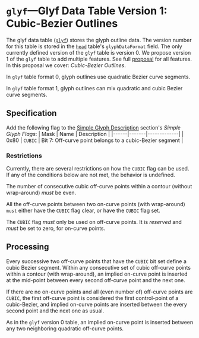 # `glyf`—Glyf Data Table Version 1: Cubic-Bezier Outlines

The glyf data table ([`glyf`](https://docs.microsoft.com/en-us/typography/opentype/spec/glyf)) stores the glyph outline data.  The version number for this table is stored in the [`head`](https://docs.microsoft.com/en-us/typography/opentype/spec/head) table's `glyphDataFormat` field.  The only currently defined version of the `glyf` table is version 0. We propose version 1 of the `glyf` table to add multiple features. See full [proposal](glyf1.md) for all features. In this proposal we cover: _Cubic-Bezier Outlines_.

In `glyf` table format 0, glyph outlines use quadratic Bezier curve segments.

In `glyf` table format 1, glyph outlines can mix quadratic and cubic Bezier curve segments.

## Specification

Add the following flag to the [Simple Glyph Description](https://learn.microsoft.com/en-us/typography/opentype/spec/glyf#simple-glyph-description) section's _Simple Glyph Flags_:
| Mask | Name  | Description |
|------|-------|-------------|
| 0x80 | `CUBIC` | Bit 7: Off-curve point belongs to a cubic-Bezier segment |

### Restrictions

Currently, there are several restrictions on how the `CUBIC` flag can be used. If any of the conditions below are not met, the behavior is undefined.

The number of consecutive cubic off-curve points within a contour (without wrap-around) _must_ be even.

All the off-curve points between two on-curve points (with wrap-around) `must` either have the `CUBIC` flag clear, or have the `CUBIC` flag set.

The `CUBIC` flag _must_ only be used on off-curve points. It is _reserved_ and _must_ be set to zero, for on-curve points.

## Processing

Every successive two off-curve points that have the `CUBIC` bit set define a cubic Bezier segment. Within any consecutive set of cubic off-curve points within a contour (with wrap-around), an implied on-curve point is inserted at the mid-point between every second off-curve point and the next one.

If there are no on-curve points and all (even number of) off-curve points are `CUBIC`, the first off-curve point is considered the first control-point of a cubic-Bezier, and implied on-curve points are inserted between the every second point and the next one as usual.

As in the `glyf` version 0 table, an implied on-curve point is inserted between any two neighboring quadratic off-curve points.
